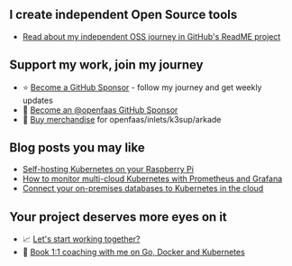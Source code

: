 ## I create independent Open Source tools

* [Read about my independent OSS journey in GitHub's ReadME project](https://github.com/readme/alex-ellis)

## Support my work, join my journey

* ⭐️ [Become a GitHub Sponsor](https://github.com/sponsors/alexellis) - follow my journey and get weekly updates
* 🐳 [Become an @openfaas GitHub Sponsor](https://github.com/sponsors/openfaas)
* 👕 [Buy merchandise](https://store.openfaas.com/collections) for openfaas/inlets/k3sup/arkade

## Blog posts you may like

* [Self-hosting Kubernetes on your Raspberry Pi](https://blog.alexellis.io/self-hosting-kubernetes-on-your-raspberry-pi/)
* [How to monitor multi-cloud Kubernetes with Prometheus and Grafana](https://inlets.dev/blog/2020/12/15/multi-cluster-monitoring.html)
* [Connect your on-premises databases to Kubernetes in the cloud](https://inlets.dev/blog/2020/11/06/hybrid-cloud-with-inlets.html)

## Your project deserves more eyes on it

* 📈 [Let's start working together?](https://www.alexellis.io/)
* 👔 [Book 1:1 coaching with me on Go, Docker and Kubernetes](https://calendly.com/alexellis/1-1-discounted-coaching)
